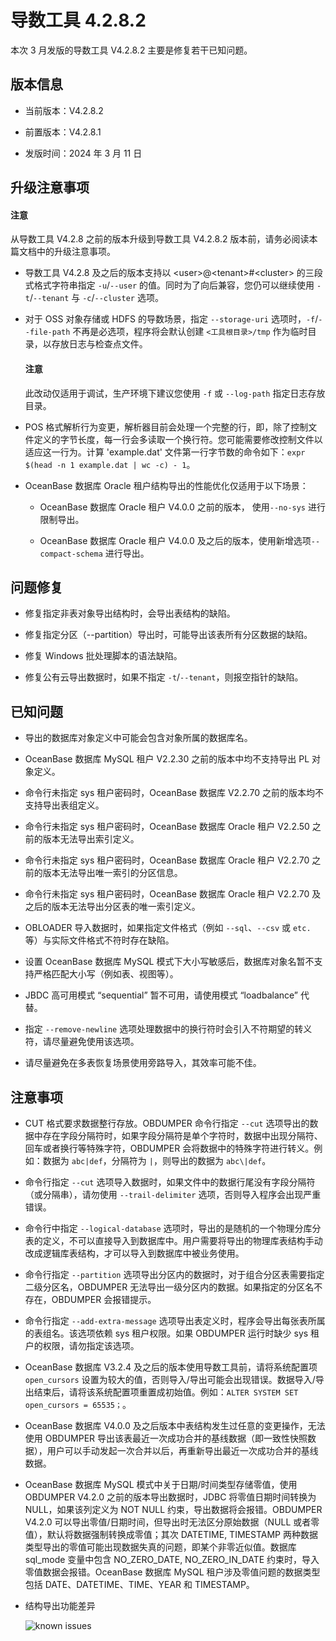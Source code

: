 # 导数工具 4.2.8.2

本次 3 月发版的导数工具 V4.2.8.2 主要是修复若干已知问题。

## 版本信息

* 当前版本：V4.2.8.2

* 前置版本：V4.2.8.1

* 发版时间：2024 年 3 月 11 日

## 升级注意事项

<main id="notice" type='notice'>
   <h4>注意</h4>
   <p>从导数工具 V4.2.8 之前的版本升级到导数工具 V4.2.8.2 版本前，请务必阅读本篇文档中的升级注意事项。</p>
</main>

* 导数工具 V4.2.8 及之后的版本支持以 <user\>@<tenant\>#<cluster\> 的三段式格式字符串指定 `-u`/`--user` 的值。同时为了向后兼容，您仍可以继续使用 `-t`/`--tenant` 与 `-c`/`--cluster` 选项。

* 对于 OSS 对象存储或 HDFS 的导数场景，指定 `--storage-uri` 选项时，`-f`/`--file-path` 不再是必选项，程序将会默认创建 `<工具根目录>/tmp` 作为临时目录，以存放日志与检查点文件。

   <main id="notice" type='notice'>
      <h4>注意</h4>
      <p>此改动仅适用于调试，生产环境下建议您使用 <code>-f</code> 或 <code>--log-path</code> 指定日志存放目录。</p>
   </main>

* POS 格式解析行为变更，解析器目前会处理一个完整的行，即，除了控制文件定义的字节长度，每一行会多读取一个换行符。您可能需要修改控制文件以适应这一行为。计算 'example.dat' 文件第一行字节数的命令如下：`expr $(head -n 1 example.dat | wc -c) - 1`。

* OceanBase 数据库 Oracle 租户结构导出的性能优化仅适用于以下场景：

  * OceanBase 数据库 Oracle 租户 V4.0.0 之前的版本， 使用`--no-sys` 进行限制导出。

  * OceanBase 数据库 Oracle 租户 V4.0.0 及之后的版本，使用新增选项`--compact-schema` 进行导出。

## 问题修复

* 修复指定非表对象导出结构时，会导出表结构的缺陷。

* 修复指定分区（--partition）导出时，可能导出该表所有分区数据的缺陷。

* 修复 Windows 批处理脚本的语法缺陷。

* 修复公有云导出数据时，如果不指定 `-t`/`--tenant`，则报空指针的缺陷。

## 已知问题

* 导出的数据库对象定义中可能会包含对象所属的数据库名。

* OceanBase 数据库 MySQL 租户 V2.2.30 之前的版本中均不支持导出 PL 对象定义。

* 命令行未指定 sys 租户密码时，OceanBase 数据库 V2.2.70 之前的版本均不支持导出表组定义。

* 命令行未指定 sys 租户密码时，OceanBase 数据库 Oracle 租户 V2.2.50 之前的版本无法导出索引定义。

* 命令行未指定 sys 租户密码时，OceanBase 数据库 Oracle 租户 V2.2.70 之前的版本无法导出唯一索引的分区信息。

* 命令行未指定 sys 租户密码时，OceanBase 数据库 Oracle 租户 V2.2.70 及之后的版本无法导出分区表的唯一索引定义。

* OBLOADER 导入数据时，如果指定文件格式（例如 `--sql`、`--csv` 或 `etc.` 等）与实际文件格式不符时存在缺陷。

* 设置 OceanBase 数据库 MySQL 模式下大小写敏感后，数据库对象名暂不支持严格匹配大小写（例如表、视图等）。

* JBDC 高可用模式 “sequential” 暂不可用，请使用模式 “loadbalance” 代替。

* 指定 `--remove-newline` 选项处理数据中的换行符时会引入不符期望的转义符，请尽量避免使用该选项。

* 请尽量避免在多表恢复场景使用旁路导入，其效率可能不佳。

## 注意事项

* CUT 格式要求数据整行存放。OBDUMPER 命令行指定 `--cut` 选项导出的数据中存在字段分隔符时，如果字段分隔符是单个字符时，数据中出现分隔符、回车或者换行等特殊字符，OBDUMPER 会将数据中的特殊字符进行转义。例如：数据为 `abc|def`，分隔符为 `|`，则导出的数据为 `abc\|def`。

* 命令行指定 `--cut` 选项导入数据时，如果文件中的数据行尾没有字段分隔符（或分隔串），请勿使用 `--trail-delimiter` 选项，否则导入程序会出现严重错误。

* 命令行中指定 `--logical-database` 选项时，导出的是随机的一个物理分库分表的定义，不可以直接导入到数据库中。用户需要将导出的物理库表结构手动改成逻辑库表结构，才可以导入到数据库中被业务使用。

* 命令行指定 `--partition` 选项导出分区内的数据时，对于组合分区表需要指定二级分区名，OBDUMPER 无法导出一级分区内的数据。如果指定的分区名不存在，OBDUMPER 会报错提示。

* 命令行指定 `--add-extra-message` 选项导出表定义时，程序会导出每张表所属的表组名。该选项依赖 sys 租户权限。如果 OBDUMPER 运行时缺少 sys 租户的权限，请勿指定该选项。

* OceanBase 数据库 V3.2.4 及之后的版本使用导数工具前，请将系统配置项 `open_cursors` 设置为较大的值，否则导入/导出可能会出现错误。数据导入/导出结束后，请将该系统配置项重置成初始值。例如：`ALTER SYSTEM SET open_cursors = 65535；`。

* OceanBase 数据库 V4.0.0 及之后版本中表结构发生过任意的变更操作，无法使用 OBDUMPER 导出该表最近一次成功合并的基线数据（即一致性快照数据），用户可以手动发起一次合并以后，再重新导出最近一次成功合并的基线数据。

* OceanBase 数据库 MySQL 模式中关于日期/时间类型存储零值，使用 OBDUMPER V4.2.0 之前的版本导出数据时，JDBC 将零值日期时间转换为 NULL，如果该列定义为 NOT NULL 约束，导出数据将会报错。OBDUMPER V4.2.0 可以导出零值/日期时间，但导出时无法区分原始数据（NULL 或者零值），默认将数据强制转换成零值；其次 DATETIME, TIMESTAMP 两种数据类型导出的零值可能出现数据失真的问题，即某个非零近似值。数据库 sql_mode 变量中包含 NO_ZERO_DATE, NO_ZERO_IN_DATE 约束时，导入零值数据会报错。OceanBase 数据库 MySQL 租户涉及零值问题的数据类型包括 DATE、DATETIME、TIME、YEAR 和 TIMESTAMP。

* 结构导出功能差异
  
  ![known issues](https://obbusiness-private.oss-cn-shanghai.aliyuncs.com/doc/img/obloaderobdumper/420/known%20issues.png)
